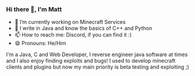 ### Hi there 👋, I'm Matt

- 🔭 I’m currently working on Minecraft Services
- 🌱 I write in Java and know the basics of C++ and Python
- 📫 How to reach me: Discord, if you can find it :)
- 😄 Pronouns: He/Him

I'm a Java, C and Web Developer, I reverse engineer java software at times and I also enjoy finding exploits and bugs!
I used to develop minecraft clients and plugins but now my main priority is beta testing and exploiting ;)
